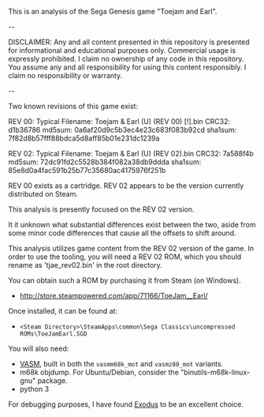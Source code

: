This is an analysis of the Sega Genesis game "Toejam and Earl".

--

DISCLAIMER: Any and all content presented in this repository is presented for
informational and educational purposes only. Commercial usage is expressly
prohibited. I claim no ownership of any code in this repository. You assume
any and all responsibility for using this content responsibly. I claim no
responsibility or warranty.

--

Two known revisions of this game exist:

REV 00:
Typical Filename: Toejam & Earl (U) (REV 00) [!].bin
CRC32:    d1b36786
md5sum:   0a6af20d9c5b3ec4e23c683f083b92cd
sha1sum:  7f82d8b57fff88bdca5d8aff85b01e231dc1239a

REV 02:
Typical Filename: Toejam & Earl (U) (REV 02).bin
CRC32:    7a588f4b
md5sum:   72dc91fd2c5528b384f082a38db9ddda
sha1sum:  85e8d0a4fac591b25b77c35680ac4175976f251b

REV 00 exists as a cartridge.
REV 02 appears to be the version currently distributed on Steam.

This analysis is presently focused on the REV 02 version.

It it unknown what substantial differences exist between the two, aside from
some minor code differences that cause all the offsets to shift around.

This analysis utilizes game content from the REV 02 version of the game.
In order to use the tooling, you will need a REV 02 ROM, which you should
rename as 'tjae_rev02.bin' in the root directory.

You can obtain such a ROM by purchasing it from Steam (on Windows).
- http://store.steampowered.com/app/71166/ToeJam__Earl/

Once installed, it can be found at:
- `<Steam Directory>\SteamApps\common\Sega Classics\uncompressed ROMs\ToeJamEarl.SGD`

You will also need:
- [VASM](http://sun.hasenbraten.de/vasm/), built in both the `vasmm68k_mot` and `vasmz80_mot` variants.
- m68k objdump. For Ubuntu/Debian, consider the "binutils-m68k-linux-gnu" package.
- python 3

For debugging purposes, I have found [Exodus](https://www.exodusemulator.com/) to
be an excellent choice.
